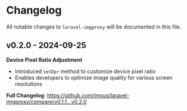 # Changelog

All notable changes to `laravel-imgproxy` will be documented in this file.

## v0.2.0 - 2024-09-25

**Device Pixel Ratio Adjustment**

- Introduced `setDpr` method to customize device pixel ratio
- Enables developers to optimize image quality for various screen resolutions

**Full Changelog**: https://github.com/imsus/laravel-imgproxy/compare/v0.1.1...v0.2.0
